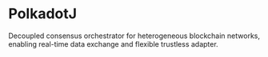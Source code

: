 # PolkadotJ
Decoupled consensus orchestrator for heterogeneous blockchain networks, enabling real-time data exchange and flexible trustless adapter.
